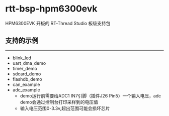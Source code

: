 # rtt-bsp-hpm6300evk

HPM6300EVK 开板的 RT-Thread Studio 板级支持包

## 支持的示例
***
- blink_led
- uart_dma_demo
- timer_demo
- sdcard_demo
- flashdb_demo
- can_example
- adc_example
  - demo运行前需要给ADC1 IN7引脚（插件J26 Pin5）一个输入电压，adc demo会通过控制台打印采样到的电压值
  - 输入电压范围0-3.3v,超出范围可能会损坏芯片
